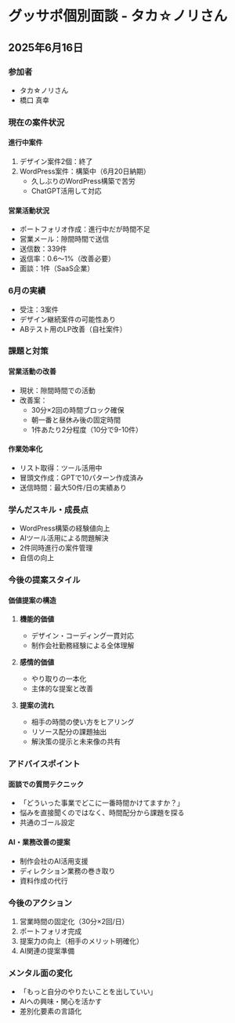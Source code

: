 # グッサポ個別面談 - タカ☆ノリさん
## 2025年6月16日

### 参加者
- タカ☆ノリさん
- 橋口 真幸

### 現在の案件状況

#### 進行中案件
1. デザイン案件2個：終了
2. WordPress案件：構築中（6月20日納期）
   - 久しぶりのWordPress構築で苦労
   - ChatGPT活用して対応

#### 営業活動状況
- ポートフォリオ作成：進行中だが時間不足
- 営業メール：隙間時間で送信
- 送信数：339件
- 返信率：0.6〜1%（改善必要）
- 面談：1件（SaaS企業）

### 6月の実績
- 受注：3案件
- デザイン継続案件の可能性あり
- ABテスト用のLP改善（自社案件）

### 課題と対策

#### 営業活動の改善
- 現状：隙間時間での活動
- 改善案：
  - 30分×2回の時間ブロック確保
  - 朝一番と昼休み後の固定時間
  - 1件あたり2分程度（10分で9-10件）

#### 作業効率化
- リスト取得：ツール活用中
- 冒頭文作成：GPTで10パターン作成済み
- 送信時間：最大50件/日の実績あり

### 学んだスキル・成長点
- WordPress構築の経験値向上
- AIツール活用による問題解決
- 2件同時進行の案件管理
- 自信の向上

### 今後の提案スタイル

#### 価値提案の構造
1. **機能的価値**
   - デザイン・コーディング一貫対応
   - 制作会社勤務経験による全体理解

2. **感情的価値**
   - やり取りの一本化
   - 主体的な提案と改善

3. **提案の流れ**
   - 相手の時間の使い方をヒアリング
   - リソース配分の課題抽出
   - 解決策の提示と未来像の共有

### アドバイスポイント

#### 面談での質問テクニック
- 「どういった事業でどこに一番時間かけてますか？」
- 悩みを直接聞くのではなく、時間配分から課題を探る
- 共通のゴール設定

#### AI・業務改善の提案
- 制作会社のAI活用支援
- ディレクション業務の巻き取り
- 資料作成の代行

### 今後のアクション
1. 営業時間の固定化（30分×2回/日）
2. ポートフォリオ完成
3. 提案力の向上（相手のメリット明確化）
4. AI関連の提案準備

### メンタル面の変化
- 「もっと自分のやりたいことを出していい」
- AIへの興味・関心を活かす
- 差別化要素の言語化